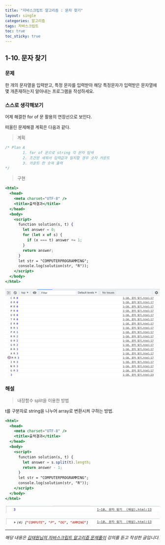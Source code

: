 ```yaml
---
title: "자바스크립트 알고리즘 : 문자 찾기"
layout: single
categories: 알고리즘
tags: 자바스크립트
toc: true
toc_sticky: true
---
```


## 1-10. 문자 찾기

### 문제

한 개의 문자열을 입력받고, 특정 문자를 입력받아 해당 특정문자가 입력받은 문자열에 몇 개존재하는지 알아내는 프로그램을 작성하세요.

### 스스로 생각해보기

어제 해결한 for of 문 활용의 연장선으로 보인다.

떠올린 문제해결 계획은 다음과 같다.

> 계획

```jsx
/* Plan A
        1. for of 문으로 string 각 문자 탐색
        2. 조건문 세워서 입력값과 일치할 경우 숫자 카운트
        3. 카운트 한 숫자 출력
*/
```

> 구현

```jsx
<html>
  <head>
    <meta charset="UTF-8" />
    <title>출력결과</title>
  </head>
  <body>
    <script>
      function solution(s, t) {
        let answer = 0;
        for (let x of s) {
          if (x === t) answer += 1;
        }
        return answer;
      }
      let str = "COMPUTERPROGRAMMING";
      console.log(solution(str, "R"));
    </script>
  </body>
</html>
```

![1](/assets/images/algorithm/algo10-00001.png)

### 해설

> 내장함수 split을 이용한 방법

t를 구분자로 string을 나누어 array로 변환시켜 구하는 방법.

```jsx
<html>
  <head>
    <meta charset="UTF-8" />
    <title>출력결과</title>
  </head>
  <body>
    <script>
      function solution(s, t) {
        let answer = s.split(t).length;
        return answer - 1;
      }
      let str = "COMPUTERPROGRAMMING";
      console.log(solution(str, "R"));
    </script>
  </body>
</html>
```

![2](/assets/images/algorithm/algo10-00002.png)

![3](/assets/images/algorithm/algo10-00003.png)

---

_해당 내용은 [김태원님의 자바스크립트 알고리즘 문제풀이](https://www.inflearn.com/course/%EC%9E%90%EB%B0%94%EC%8A%A4%ED%81%AC%EB%A6%BD%ED%8A%B8-%EC%95%8C%EA%B3%A0%EB%A6%AC%EC%A6%98-%EB%AC%B8%EC%A0%9C%ED%92%80%EC%9D%B4/dashboard) 강의를 듣고 작성한 글입니다._
